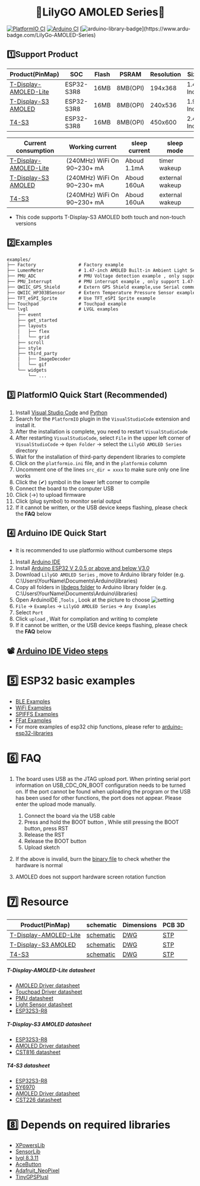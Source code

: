 <h1 align = "center">🌟LilyGO AMOLED Series🌟</h1> 


[![PlatformIO CI](https://github.com/Xinyuan-LilyGO/LilyGo-AMOLED-Series/actions/workflows/platformio.yml/badge.svg)](https://github.com/Xinyuan-LilyGO/LilyGo-AMOLED-Series/actions/workflows/platformio.yml)
[![Arduino CI](https://github.com/Xinyuan-LilyGO/LilyGo-AMOLED-Series/actions/workflows/arduino_ci.yml/badge.svg)](https://github.com/Xinyuan-LilyGO/LilyGo-AMOLED-Series/actions/workflows/arduino_ci.yml)
[![arduino-library-badge](https://www.ardu-badge.com/badge/LilyGo-AMOLED-Series.svg?)](https://www.ardu-badge.com/LilyGo-AMOLED-Series)
<!-- **English | [中文](README_CN.MD)** -->

## 1️⃣Support Product

| Product(PinMap)            | SOC        | Flash | PSRAM    | Resolution | Size      |
| -------------------------- | ---------- | ----- | -------- | ---------- | --------- |
| [T-Display-AMOLED-Lite][1] | ESP32-S3R8 | 16MB  | 8MB(OPI) | 194x368    | 1.47 Inch |
| [T-Display-S3 AMOLED][2]   | ESP32-S3R8 | 16MB  | 8MB(OPI) | 240x536    | 1.91 Inch |
| [T4-S3][3]                 | ESP32-S3R8 | 16MB  | 8MB(OPI) | 450x600    | 2.41 Inch |

| Current consumption        | Working current             | sleep current | sleep mode      |
| -------------------------- | --------------------------- | ------------- | --------------- |
| [T-Display-AMOLED-Lite][1] | (240MHz) WiFi On 90~230+ mA | Aboud 1.1mA   | timer wakeup    |
| [T-Display-S3 AMOLED][2]   | (240MHz) WiFi On 90~230+ mA | Aboud 160uA   | external wakeup |
| [T4-S3][3]                 | (240MHz) WiFi On 90~230+ mA | Aboud 160uA   | external wakeup |

[1]: https://www.lilygo.cc/products/t-display-amoled-lite
[2]: https://www.lilygo.cc/products/t-display-s3-amoled
[3]: https://www.lilygo.cc/products/t4-s3

* This code supports T-Display-S3 AMOLED  both touch and non-touch versions


## 2️⃣Examples

```txt
examples/
├── Factory                # Factory example
├── LumenMeter             # 1.47-inch AMOLED Built-in Ambient Light Sensor Example
├── PMU_ADC                # PMU Voltage detection example , only support 1.47-inch AMOLED
├── PMU_Interrupt          # PMU interrupt example , only support 1.47-inch AMOLED
├── QWIIC_GPS_Shield       # Extern GPS Shield example,use Serial communication
├── QWIIC_HP303BSensor     # Extern Temperature Pressure Sensor example,use Wire communication
├── TFT_eSPI_Sprite        # Use TFT_eSPI Sprite example
├── Touchpad               # Touchpad example
└── lvgl                   # LVGL examples
    ├── event
    ├── get_started
    ├── layouts
    │   ├── flex
    │   └── grid
    ├── scroll
    ├── style
    ├── third_party
    │   ├── ImageDecoder
    │   └── gif
    └── widgets
        └── ...
```

## 3️⃣ PlatformIO Quick Start (Recommended)

1. Install [Visual Studio Code](https://code.visualstudio.com/) and [Python](https://www.python.org/)
2. Search for the `PlatformIO` plugin in the `VisualStudioCode` extension and install it.
3. After the installation is complete, you need to restart `VisualStudioCode`
4. After restarting `VisualStudioCode`, select `File` in the upper left corner of `VisualStudioCode` -> `Open Folder` -> select the `LilyGO AMOLED Series` directory
5. Wait for the installation of third-party dependent libraries to complete
6. Click on the `platformio.ini` file, and in the `platformio` column
7. Uncomment one of the lines `src_dir = xxxx` to make sure only one line works
8. Click the (✔) symbol in the lower left corner to compile
9. Connect the board to the computer USB
10. Click (→) to upload firmware
11. Click (plug symbol) to monitor serial output
12. If it cannot be written, or the USB device keeps flashing, please check the **FAQ** below

## 4️⃣ Arduino IDE Quick Start

* It is recommended to use platformio without cumbersome steps

1. Install [Arduino IDE](https://www.arduino.cc/en/software)
2. Install [Arduino ESP32 V 2.0.5 or above and below V3.0](https://docs.espressif.com/projects/arduino-esp32/en/latest/) 
3. Download `LilyGO AMOLED Series` , move to Arduino library folder (e.g. C:\Users\YourName\Documents\Arduino\libraries)
4. Copy all folders in [libdeps folder](./libdeps/)  to Arduino library folder (e.g. C:\Users\YourName\Documents\Arduino\libraries)
5. Open ArduinoIDE  ,`Tools` , Look at the picture to choose
   ![setting](images/ArduinoIDE.jpg)
6. `File` -> `Examples` -> `LilyGO AMOLED Series` -> `Any Examples`
7. Select `Port`
8. Click `upload` , Wait for compilation and writing to complete
9. If it cannot be written, or the USB device keeps flashing, please check the **FAQ** below

## 📽️ [Arduino IDE Video steps](https://youtu.be/WQIH7FD0yuU)



# 5️⃣ ESP32 basic examples

* [BLE Examples](https://github.com/espressif/arduino-esp32/tree/master/libraries/BLE)
* [WiFi Examples](https://github.com/espressif/arduino-esp32/tree/master/libraries/WiFi)
* [SPIFFS Examples](https://github.com/espressif/arduino-esp32/tree/master/libraries/SPIFFS)
* [FFat Examples](https://github.com/espressif/arduino-esp32/tree/master/libraries/FFat)
* For more examples of esp32 chip functions, please refer to [arduino-esp32-libraries](https://github.com/espressif/arduino-esp32/tree/master/libraries)

# 6️⃣ FAQ

1. The board uses USB as the JTAG upload port. When printing serial port information on USB_CDC_ON_BOOT configuration needs to be turned on.
If the port cannot be found when uploading the program or the USB has been used for other functions, the port does not appear.
Please enter the upload mode manually.
   1. Connect the board via the USB cable
   2. Press and hold the BOOT button , While still pressing the BOOT button, press RST
   3. Release the RST
   4. Release the BOOT button
   5. Upload sketch

2. If the above is invalid, burn the [binary file](./firmware/README.MD)  to check whether the hardware is normal
3. AMOLED does not support hardware screen rotation function

# 7️⃣ Resource

| Product(PinMap)            | schematic                                                | Dimensions                                        | PCB 3D                                                   |
| -------------------------- | -------------------------------------------------------- | ------------------------------------------------- | -------------------------------------------------------- |
| [T-Display-AMOLED-Lite][1] | [schematic](./schematic/T-Display_AMOLED-Lite.pdf)       | [DWG](./dimensions/T-Display-AMOLED-Lite.DWG)     | [STP](./dimensions/T-Display-AMOLED-Lite-PCB-3D.7z)     |
| [T-Display-S3 AMOLED][2]   | [schematic](./schematic/T-Display-S3-AMOLED-Touch.pdf)   | [DWG](./dimensions/T-Display-S3-AMOLED-Touch.DWG) | [STP](./dimensions/T-Display-S3-AMOLED-Touch-PCB-3D.7z) |
| [T4-S3][3]                 | [schematic](./schematic/T-Display-S3%20AMOLED-Touch.pdf) | [DWG](./dimensions/T4-S3-AMOLED.DWG)              | [STP](./dimensions/T4-S3-AMOLED-PCB-3D.7z)              |

##### T-Display-AMOLED-Lite datasheet
* [AMOLED Driver datasheet](./datasheet/SH8501B0%20DataSheet.pdf)
* [Touchpad Driver datasheet](https://github.com/lewisxhe/SensorLib/blob/master/datasheet/CHSC5816%E8%A7%A6%E6%8E%A7%E8%8A%AF%E7%89%87%E4%BD%BF%E7%94%A8%E8%AF%B4%E6%98%8EV1-20221114.pdf)
* [PMU datasheet](https://github.com/lewisxhe/XPowersLib/blob/master/datasheet/AXP2101_Datasheet_V1.0_en.pdf)
* [Light Sensor datasheet](https://github.com/lewisxhe/SensorLib/blob/master/datasheet/CM32181A3OP.pdf)
* [ESP32S3-R8](https://www.espressif.com.cn/en/support/documents/technical-documents?keys=&field_type_tid%5B%5D=842)

##### T-Display-S3 AMOLED datasheet

* [ESP32S3-R8](https://www.espressif.com.cn/en/support/documents/technical-documents?keys=&field_type_tid%5B%5D=842)
* [AMOLED Driver datasheet](./datasheet/RM67162%20DataSheet.pdf)
* [CST816 datasheet]([./libdeps/SensorLib/](https://github.com/lewisxhe/SensorLib/blob/master/datasheet/%E6%B5%B7%E6%A0%8E%E5%88%9B%E8%A7%A6%E6%91%B8%E8%8A%AF%E7%89%87%E7%A7%BB%E6%A4%8D%E6%89%8B%E5%86%8C-v3.5-20220701(1).pdf))

##### T4-S3 datasheet

* [ESP32S3-R8](https://www.espressif.com.cn/en/support/documents/technical-documents?keys=&field_type_tid%5B%5D=842)
* [SY6970](./datasheet/SY6970%20Datasheet.pdf)
* [AMOLED Driver datasheet](./datasheet/RM690B0%20DataSheet_V0.2.pdf)
* [CST226 datasheet]([./libdeps/SensorLib/](https://github.com/lewisxhe/SensorLib/blob/master/datasheet/%E6%B5%B7%E6%A0%8E%E5%88%9B%E8%A7%A6%E6%91%B8%E8%8A%AF%E7%89%87%E7%A7%BB%E6%A4%8D%E6%89%8B%E5%86%8C-v3.5-20220701(1).pdf))

# 8️⃣ Depends on required libraries

* [XPowersLib](https://github.com/lewisxhe/XPowersLib)
* [SensorLib](https://github.com/lewisxhe/SensorsLib)
* [lvgl 8.3.11](https://github.com/lvgl/lvgl)
* [AceButton](https://github.com/bxparks/AceButton)
* [Adafruit_NeoPixel](https://github.com/adafruit/Adafruit_NeoPixel)
* [TinyGPSPlusl](https://github.com/mikalhart/TinyGPSPlusl)

